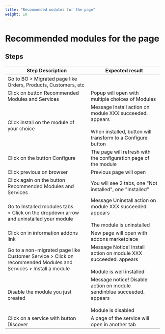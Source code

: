 ```yaml
---
title: "Recommended modules for the page"
weight: 10
---
```


# Recommended modules for the page
## Steps
| Step Description | Expected result |
| ----- | ----- |
| Go to BO > Migrated page like Orders, Products, Customers, etc |  |
| Click on button Recommended Modules and Services | Popup will open with multiple choices of Modules |
| Click install on the module of your choice | Message Install action on module XXX succeeded. appears<br><br>When installed, button will transform to a Configure button |
| Click on the button Configure | The page will refresh with the configuration page of the module |
| Click previous on browser | Previous page will open |
| Click again on the button Recommended Modules and Services | You will see 2 tabs, one "Not installed", one "Installed" |
| Go to Installed modules tabs > Click on the dropdown arrow and uninstalled your module | Message Uninstall action on module XXX succeeded. appears<br><br>The module is uninstalled |
| Click on in information addons link | New page will open with addons marketplace |
| Go to a non-migrated page like Customer Service > Click on recommended Modules and Services > Install a module | Message Notice! Install action on module XXX succeeded. appears<br><br>Module is well installed |
| Disable the module you just created | Message notice! Disable action on module sendinblue succeeded. appears<br><br>Module is disabled |
| Click on a service with button Discover | A page of the service will open in another tab |
